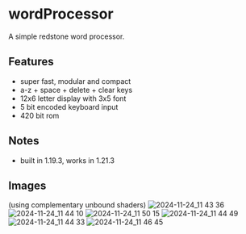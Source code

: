 # wordProcessor
A simple redstone word processor.

## Features
- super fast, modular and compact
- a-z + space + delete + clear keys
- 12x6 letter display with 3x5 font
- 5 bit encoded keyboard input
- 420 bit rom

## Notes
- built in 1.19.3, works in 1.21.3

## Images
(using complementary unbound shaders)
![2024-11-24_11 43 36](https://github.com/user-attachments/assets/9fc6fefe-4c18-4a31-bac1-7510cb6d6e2a)
![2024-11-24_11 44 10](https://github.com/user-attachments/assets/c7e1cd16-b50e-4607-a052-73666c34adfc)
![2024-11-24_11 50 15](https://github.com/user-attachments/assets/91ec3943-f931-4681-ab5f-3aefdca0f813)
![2024-11-24_11 44 49](https://github.com/user-attachments/assets/b5f2e688-c463-4334-aeee-9b75c56ef98e)
![2024-11-24_11 44 33](https://github.com/user-attachments/assets/17b960ff-70d1-4b10-a182-6717604660fe)
![2024-11-24_11 46 45](https://github.com/user-attachments/assets/caaa2592-4a1f-4acc-9671-0d9c242cccb7)

